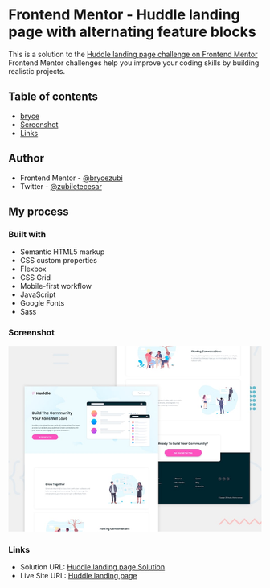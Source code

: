 # Frontend Mentor - Huddle landing page with alternating feature blocks
This is a solution to the [Huddle landing page challenge on Frontend Mentor](https://www.frontendmentor.io/challenges/qr-code-component-iux_sIO_H/hub)
Frontend Mentor challenges help you improve your coding skills by building realistic projects. 

## Table of contents
- [bryce](#author)
- [Screenshot](#screenshot)
- [Links](#links)

## Author
- Frontend Mentor - [@brycezubi](https://www.frontendmentor.io/profile/brycezubi)
- Twitter - [@zubiletecesar](https://twitter.com/home)

## My process

### Built with

- Semantic HTML5 markup
- CSS custom properties
- Flexbox
- CSS Grid
- Mobile-first workflow
- JavaScript
- Google Fonts
- Sass

### Screenshot

![Design preview for the Huddle landing page coding challenge](https://github.com/brycezubi/Huddle-Landing-Alternative/blob/main/assets/design/desktop-preview.jpg)

### Links

- Solution URL: [Huddle landing page Solution](https://www.frontendmentor.io/solutions/huddle-landing-page-alternating-feature-block-JZMUxeNE4m)
- Live Site URL: [Huddle landing page](https://brycezubi.github.io/Huddle-Landing-Alternative/)
